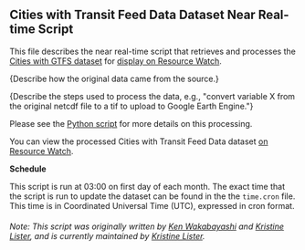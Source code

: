 ## Cities with Transit Feed Data Dataset Near Real-time Script
This file describes the near real-time script that retrieves and processes the [Cities with GTFS dataset](https://openmobilitydata.org/) for [display on Resource Watch](https://resourcewatch.org/data/explore/cit041-Transit-Feed).

{Describe how the original data came from the source.}

{Describe the steps used to process the data, e.g., "convert variable X from the original netcdf file to a tif to upload to Google Earth Engine."}

Please see the [Python script](https://github.com/Taufiq06/nrt-scripts/blob/master/cit_041a_gtfs_point_locations/contents/src/__init__.py) for more details on this processing.

You can view the processed Cities with Transit Feed Data dataset [on Resource Watch](https://resourcewatch.org/data/explore/cit041-Transit-Feed).

**Schedule**

This script is run at 03:00 on first day of each month. The exact time that the script is run to update the dataset can be found in the the `time.cron` file. This time is in Coordinated Universal Time (UTC), expressed in cron format.

###### Note: This script was originally written by [Ken Wakabayashi](https://www.wri.org/profile/ken-wakabayashi) and [Kristine Lister](https://www.wri.org/profile/kristine-lister), and is currently maintained by [Kristine Lister](https://www.wri.org/profile/kristine-lister).
